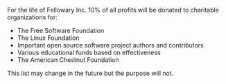 For the life of Fellowary Inc. 10% of all profits will be donated to charitable organizations for:

- The Free Software Foundation
- The Linux Foundation
- Important open source software project authors and contributors
- Various educational funds based on effectiveness
- The American Chestnut Foundation

This list may change in the future but the purpose will not.